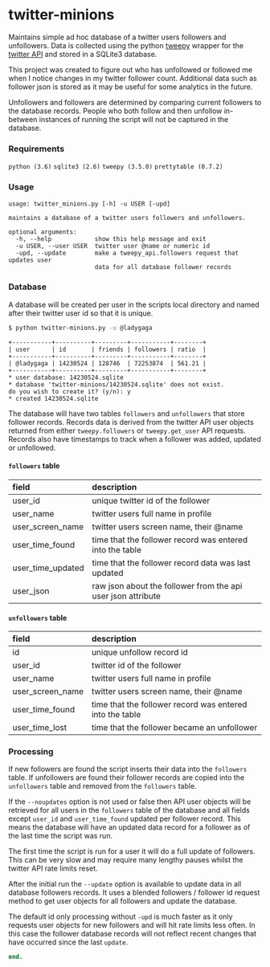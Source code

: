 # twitter-minions
Maintains simple ad hoc database of a twitter users followers and unfollowers. Data is collected using the python [tweepy](http://www.tweepy.org/) wrapper for the [twitter API](https://developer.twitter.com/en/docs/api-reference-index) and stored in a SQLite3 database.

This project was created to figure out who has unfollowed or followed me when I notice changes in my twitter follower count. Additional data such as follower json is stored as it may be useful for some analytics in the future.

Unfollowers and followers are determined by comparing current followers to the database records. People who both follow and then unfollow in-between instances of running the script will not be captured in the database.

### Requirements

```python (3.6)``` ```sqlite3 (2.6)```
```tweepy (3.5.0)``` ```prettytable (0.7.2)```

### Usage

```
usage: twitter_minions.py [-h] -u USER [-upd]

maintains a database of a twitter users followers and unfollowers.

optional arguments:
  -h, --help            show this help message and exit
  -u USER, --user USER  twitter user @name or numeric id
  -upd, --update        make a tweepy_api.followers request that updates user
                        data for all database follower records
```

### Database

A database will be created per user in the scripts local directory and named after their twitter user id so that it is unique.
```sh
$ python twitter-minions.py -u @ladygaga
```
```
+-----------+----------+---------+-----------+--------+
| user      | id       | friends | followers | ratio  |
+-----------+----------+---------+-----------+--------+
| @ladygaga | 14230524 | 128746  | 72253874  | 561.21 |
+-----------+----------+---------+-----------+--------+
* user database: 14230524.sqlite
* database 'twitter-minions/14230524.sqlite' does not exist.
do you wish to create it? (y/n): y
* created 14230524.sqlite
```
The database will have two tables ```followers``` and ```unfollowers``` that store follower records. Records data is derived from the twitter API user objects returned from either ```tweepy.followers``` or ```tweepy.get_user``` API requests. Records also have timestamps to track when a follower was added, updated or unfollowed.

#### ```followers``` table

| field | description
| :----- | :----- |
| user_id | unique twitter id of the follower
| user_name | twitter users full name in profile
| user_screen_name | twitter users screen name, their @name
| user_time_found | time that the follower record was entered into the table
| user_time_updated | time that the follower record data was last updated
| user_json | raw json about the follower from the api user json attribute

#### ```unfollowers``` table

| field | description
| :----- | :----- |
| id | unique unfollow record id
| user_id | twitter id of the follower
| user_name | twitter users full name in profile
| user_screen_name | twitter users screen name, their @name
| user_time_found | time that the follower record was entered into the table
| user_time_lost | time that the follower became an unfollower

### Processing

If new followers are found the script inserts their data into the ```followers``` table. If unfollowers are found their follower records are copied into the ```unfollowers``` table and removed from the ```followers``` table.

If the ```--noupdates``` option is not used or false then API user objects will be retrieved for all users in the ```followers``` table of the database and all fields except ```user_id``` and ```user_time_found``` updated per follower record. This means the database will have an updated data record for a follower as of the last time the script was run.

The first time the script is run for a user it will do a full update of followers. This can be very slow and may require many lengthy pauses whilst the twitter API rate limits reset.

After the initial run the ```--update``` option is available to update data in all database followers records. It uses a blended followers / follower id request method to get user objects for all followers and update the database.

The default id only processing without ```-upd``` is much faster as it only requests user objects for new followers and will hit rate limits less often. In this case the follower database records will not reflect recent changes that have occurred since the last ```update```.
```ruby
end.
```
